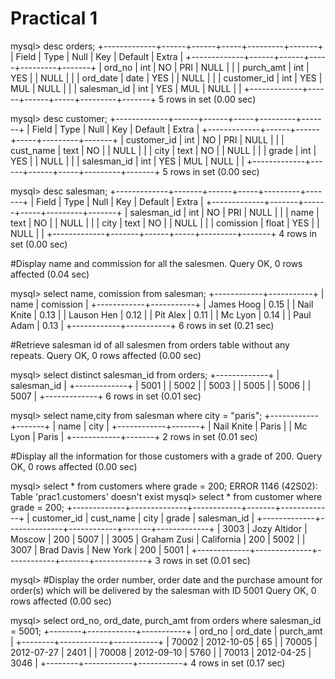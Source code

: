 # Practical 1
mysql> desc orders;
+-------------+------+------+-----+---------+-------+
| Field       | Type | Null | Key | Default | Extra |
+-------------+------+------+-----+---------+-------+
| ord_no      | int  | NO   | PRI | NULL    |       |
| purch_amt   | int  | YES  |     | NULL    |       |
| ord_date    | date | YES  |     | NULL    |       |
| customer_id | int  | YES  | MUL | NULL    |       |
| salesman_id | int  | YES  | MUL | NULL    |       |
+-------------+------+------+-----+---------+-------+
5 rows in set (0.00 sec)

mysql> desc customer;
+-------------+------+------+-----+---------+-------+
| Field       | Type | Null | Key | Default | Extra |
+-------------+------+------+-----+---------+-------+
| customer_id | int  | NO   | PRI | NULL    |       |
| cust_name   | text | NO   |     | NULL    |       |
| city        | text | NO   |     | NULL    |       |
| grade       | int  | YES  |     | NULL    |       |
| salesman_id | int  | YES  | MUL | NULL    |       |
+-------------+------+------+-----+---------+-------+
5 rows in set (0.00 sec)

mysql> desc salesman;
+-------------+-------+------+-----+---------+-------+
| Field       | Type  | Null | Key | Default | Extra |
+-------------+-------+------+-----+---------+-------+
| salesman_id | int   | NO   | PRI | NULL    |       |
| name        | text  | NO   |     | NULL    |       |
| city        | text  | NO   |     | NULL    |       |
| comission   | float | YES  |     | NULL    |       |
+-------------+-------+------+-----+---------+-------+
4 rows in set (0.00 sec)

#Display name and commission for all the salesmen.
Query OK, 0 rows affected (0.04 sec)

mysql> select name, comission from salesman;
+------------+-----------+
| name       | comission |
+------------+-----------+
| James Hoog |      0.15 |
| Nail Knite |      0.13 |
| Lauson Hen |      0.12 |
| Pit Alex   |      0.11 |
| Mc Lyon    |      0.14 |
| Paul Adam  |      0.13 |
+------------+-----------+
6 rows in set (0.21 sec)

#Retrieve salesman id of all salesmen from orders table without any repeats.
Query OK, 0 rows affected (0.00 sec)

mysql> select distinct salesman_id from orders;
+-------------+
| salesman_id |
+-------------+
|        5001 |
|        5002 |
|        5003 |
|        5005 |
|        5006 |
|        5007 |
+-------------+
6 rows in set (0.01 sec)

mysql> select name,city from salesman where city = "paris";
+------------+-------+
| name       | city  |
+------------+-------+
| Nail Knite | Paris |
| Mc Lyon    | Paris |
+------------+-------+
2 rows in set (0.01 sec)

#Display all the information for those customers with a grade of 200.
Query OK, 0 rows affected (0.00 sec)

mysql> select * from customers where grade = 200;
ERROR 1146 (42S02): Table 'prac1.customers' doesn't exist
mysql> select * from customer where grade = 200;
+-------------+--------------+------------+-------+-------------+
| customer_id | cust_name    | city       | grade | salesman_id |
+-------------+--------------+------------+-------+-------------+
|        3003 | Jozy Altidor | Moscow     |   200 |        5007 |
|        3005 | Graham Zusi  | California |   200 |        5002 |
|        3007 | Brad Davis   | New York   |   200 |        5001 |
+-------------+--------------+------------+-------+-------------+
3 rows in set (0.01 sec)

mysql> #Display the order number, order date and the purchase amount for order(s) which will be delivered by the salesman with ID 5001
Query OK, 0 rows affected (0.00 sec)

mysql> select ord_no, ord_date, purch_amt from orders where salesman_id = 5001;
+--------+------------+-----------+
| ord_no | ord_date   | purch_amt |
+--------+------------+-----------+
|  70002 | 2012-10-05 |        65 |
|  70005 | 2012-07-27 |      2401 |
|  70008 | 2012-09-10 |      5760 |
|  70013 | 2012-04-25 |      3046 |
+--------+------------+-----------+
4 rows in set (0.17 sec)

